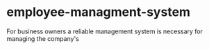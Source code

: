 # employee-managment-system

For business owners a reliable management system is necessary for managing the company's  